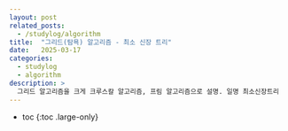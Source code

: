 ```yaml
---
layout: post
related_posts:
  - /studylog/algorithm
title:  "그리드(탐욕) 알고리즘 - 최소 신장 트리"
date:   2025-03-17
categories:
  - studylog
  - algorithm
description: >
  그리드 알고리즘을 크게 크루스칼 알고리즘, 프림 알고리즘으로 설명. 일명 최소신장트리
---
```

* toc
{:toc .large-only}
